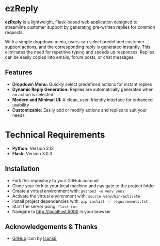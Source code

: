# ezReply

**ezReply** is a lightweight, Flask-based web application designed to streamline customer support by generating pre-written replies for common requests.

With a simple dropdown menu, users can select predefined customer support actions, and the corresponding reply is generated instantly. This eliminates the need for repetitive typing and speeds up responses. Replies can be easily copied into emails, forum posts, or chat messages.

## Features

* **Dropdown Menu:** Quickly select predefined actions for instant replies
* **Dynamic Reply Generation:** Replies are automatically generated when an action is selected
* **Modern and Minimal UI:** A clean, user-friendly interface for enhanced usability
* **Customizable:** Easily add or modify actions and replies to suit your needs

# Technical Requirements
* **Python:** Version 3.12
* **Flask:** Version 3.0.3

## Installation
* Fork this repository to your GitHub account
* Clone your fork to your local machine and navigate to the project folder
* Create a virtual environment with: `python3 -m venv venv`
* Activate the virtual environment with: `source venv/bin/activate`
* Install project dependencies with: `pip install -r requirements.txt`
* Start the server using: `flask run`
* Navigate to [http://localhost:5000](http://localhost:5000/) in your browser

## Acknowledgements & Thanks

* [GitHub](https://icons8.com/icon/OekWdZr7M4hU/github) icon by [Icons8](https://icons8.com)